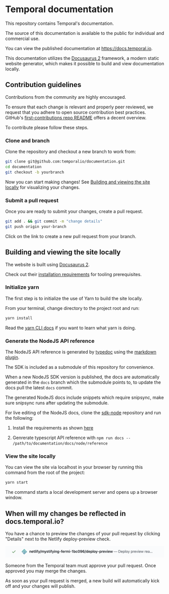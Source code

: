 # Temporal documentation

This repository contains Temporal's documentation.

The source of this documentation is available to the public for individual and commercial use.

You can view the published documentation at https://docs.temporal.io.

This documentation utilizes the [Docusaurus 2](https://v2.docusaurus.io/) framework, a modern static website generator, which makes it possible to build and view documentation locally.

## Contribution guidelines

Contributions from the community are highly encouraged.

To ensure that each change is relevant and properly peer reviewed, we request that you adhere to open source contribution best practices. GitHub's [first-contributions repo README](https://github.com/firstcontributions/first-contributions) offers a decent overview.

To contribute please follow these steps.

### Clone and branch

Clone the repository and checkout a new branch to work from:

```bash
git clone git@github.com:temporalio/documentation.git
cd documentation
git checkout -b yourbranch
```

Now you can start making changes! See [Building and viewing the site locally](#building-and-viewing-the-site-locally) for visualizing your changes.

### Submit a pull request

Once you are ready to submit your changes, create a pull request.

```bash
git add . && git commit -m "change details"
git push origin your-branch
```

Click on the link to create a new pull request from your branch.

## Building and viewing the site locally

The website is built using [Docusaurus 2](https://v2.docusaurus.io/).

Check out their [installation requirements](https://v2.docusaurus.io/docs/installation/#requirements) for tooling prerequisites.

### Initialize yarn

The first step is to initialize the use of Yarn to build the site locally.

From your terminal, change directory to the project root and run:

```bash
yarn install
```

Read the [yarn CLI docs](https://classic.yarnpkg.com/en/docs/cli/) if you want to learn what yarn is doing.

### Generate the NodeJS API reference

The NodeJS API reference is generated by [typedoc](https://typedoc.org/) using the [markdown plugin](https://www.npmjs.com/package/typedoc-plugin-markdown).

The SDK is included as a submodule of this repository for convenience.

When a new NodeJS SDK version is published, the docs are automatically generated in the `docs` branch which the submodule points to, to update the docs pull the latest `docs` commit.

The generated NodeJS docs include snippets which require snipsync, make sure snipsync runs after updating the submodule.

For live editing of the NodeJS docs, clone the [sdk-node](https://github.com/temporalio/sdk-node) repository and run the following:

1. Install the requirements as shown [here](https://github.com/temporalio/sdk-node#development)

1. Genrerate typescript API reference with `npm run docs -- /path/to/documentation/docs/node/reference`

### View the site locally

You can view the site via localhost in your browser by running this command from the root of the project:

```bash
yarn start
```

The command starts a local development server and opens up a browser window.

## When will my changes be reflected in docs.temporal.io?

You have a chance to preview the changes of your pull request by clicking "Details" next to the Netlify deploy-preview check.

![Netlify build preview](static/img/readme/netlifypreview.png)

Someone from the Temporal team must approve your pull request. Once approved you may merge the changes.

As soon as your pull request is merged, a new build will automatically kick off and your changes will publish.
